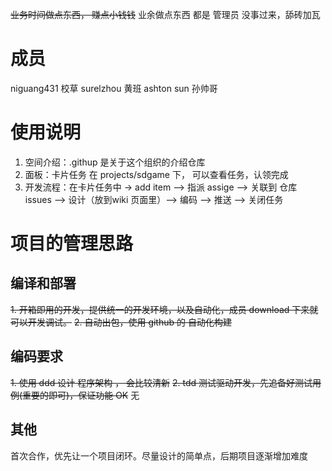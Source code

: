~~业务时间做点东西， 赚点小钱钱~~
业余做点东西
都是 管理员 没事过来，舔砖加瓦
# 成员
niguang431 校草
surelzhou 黄班
ashton sun 孙帅哥



# 使用说明
1. 空间介绍：.githup 是关于这个组织的介绍仓库
2. 面板：卡片任务 在 projects/sdgame 下， 可以查看任务，认领完成
3. 开发流程：在卡片任务中 -> add item --> 指派 assige --> 关联到 仓库 issues --> 设计（放到wiki 页面里）--> 编码 --> 推送 --> 关闭任务


# 项目的管理思路

## 编译和部署
~~1. 开箱即用的开发，提供统一的开发环境，以及自动化，成员 download 下来就可以开发调试。~~
~~2. 自动出包，使用 github 的 自动化构建~~

## 编码要求
~~1. 使用 ddd 设计 程序架构 ， 会比较清新~~
~~2. tdd 测试驱动开发，先追备好测试用例(重要的即可)，保证功能 OK~~
无
## 其他 
首次合作，优先让一个项目闭环。尽量设计的简单点，后期项目逐渐增加难度


